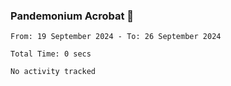 ### Pandemonium Acrobat 🤸

<!--START_SECTION:waka-->

```all_time
From: 19 September 2024 - To: 26 September 2024

Total Time: 0 secs

No activity tracked
```

<!--END_SECTION:waka-->
